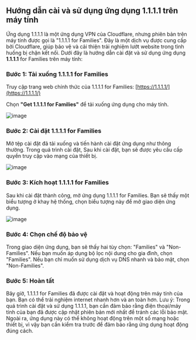 ## Hướng dẫn cài và sử dụng ứng dụng 1.1.1.1 trên máy tính
Ứng dụng 1.1.1.1 là một ứng dụng VPN của Cloudflare, nhưng phiên bản trên máy tính được gọi là "1.1.1.1 for Families". Đây là một dịch vụ được cung cấp bởi Cloudflare, giúp bảo vệ và cải thiện trải nghiệm lướt website trong tình huống bị chặn kết nối.
Dưới đây là hướng dẫn cài đặt và sử dụng ứng dụng **1.1.1.1** for Families trên máy tính:

### Bước 1: Tải xuống 1.1.1.1 for Families
Truy cập trang web chính thức của 1.1.1.1 for Families: [https://1.1.1.1/](https://1.1.1.1/)

Chọn **"Get 1.1.1.1 for Families"** để tải xuống ứng dụng cho máy tính.

![image](https://github.com/gobizvn/gobiz-docs/assets/73226975/e69876d6-cae6-4274-a3c4-05f114a45fbe)

### Bước 2: Cài đặt 1.1.1.1 for Families
Mở tệp cài đặt đã tải xuống và tiến hành cài đặt ứng dụng như thông thường.
Trong quá trình cài đặt, Sau khi cài đặt, bạn sẽ được yêu cầu cấp quyền truy cập vào mạng của thiết bị.

![image](https://github.com/gobizvn/gobiz-docs/assets/73226975/a007d121-0a66-4212-bd93-5355c31fb5e4)

### Bước 3: Kích hoạt 1.1.1.1 for Families
Sau khi cài đặt thành công, mở ứng dụng 1.1.1.1 for Families.
Bạn sẽ thấy một biểu tượng ở khay hệ thống, chọn biểu tượng này để mở giao diện ứng dụng.

![image](https://github.com/gobizvn/gobiz-docs/assets/73226975/fcacf74e-3027-4efe-8183-c1133f89350e)

### Bước 4: Chọn chế độ bảo vệ
Trong giao diện ứng dụng, bạn sẽ thấy hai tùy chọn: "Families" và "Non-Families".
Nếu bạn muốn áp dụng bộ lọc nội dung cho gia đình, chọn "Families".
Nếu bạn chỉ muốn sử dụng dịch vụ DNS nhanh và bảo mật, chọn "Non-Families".

### Bước 5: Hoàn tất
Bây giờ, 1.1.1.1 for Families đã được cài đặt và hoạt động trên máy tính của bạn. Bạn có thể trải nghiệm internet nhanh hơn và an toàn hơn.
Lưu ý: Trong quá trình cài đặt và sử dụng 1.1.1.1, bạn cần đảm bảo rằng điện thoại/máy tính của bạn đã được cập nhật phiên bản mới nhất để tránh các lỗi bảo mật.
Ngoài ra, ứng dụng này có thể không hoạt động trên một số mạng hoặc thiết bị, vì vậy bạn cần kiểm tra trước để đảm bảo rằng ứng dụng hoạt động đúng cách.

